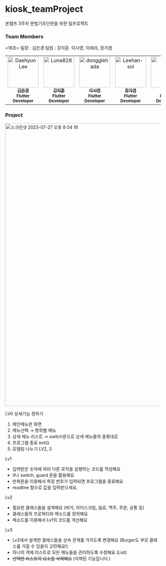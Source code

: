 # kiosk_teamProject
본캠프 3주차 문법기초단련을 위한 팀프로젝트

### Team Members
<16조>
팀장 : 김은경  팀원 : 강지훈. 이시영, 이애라, 장가겸


<table>
  <tbody>
    <tr>
      <td align="center" valign="top" width="14.28%">
        <a href="https://github.com/Luna828">
        <img src="https://avatars.githubusercontent.com/u/93186591?v=4" width="100px;" alt="Daehyun Lee"/>
        <br />
          <sub>
            <b>김은경</b>
          </sub>
        </a>
        <br />
        <sub>
            <b>Flutter Developer</b>
        </sub>
        <br />
     </td>
     <td align="center" valign="top" width="14.28%">
       <a href="https://github.com/KangJiHun1028">
       <img src="https://avatars.githubusercontent.com/u/136081642?v=4" width="100px;" alt="Luna828"/>
       <br />
         <sub>
           <b>강지훈</b>
         </sub>
       </a>
       <br />
       <sub>
           <b>Flutter Developer</b>
       </sub>
       <br />
     </td>
     <td align="center" valign="top" width="14.28%">
       <a href="https://github.com/startingg">
       <img src="https://avatars.githubusercontent.com/u/132072642?v=4" width="100px;" alt="dongglehada"/>
       <br />
         <sub>
           <b>이시영</b>
         </sub>
       </a>
       <br />
       <sub>
           <b>Flutter Developer</b>
       </sub>
       <br />
    </td>
      <td align="center" valign="top" width="14.28%">
       <a href="https://github.com/rkrua">
       <img src="https://avatars.githubusercontent.com/u/108654812?v=4" width="100px;" alt="Leehan-sol"/>
       <br />
         <sub>
           <b>장가겸</b>
         </sub>
       </a>
       <br />
       <sub>
           <b>Flutter Developer</b>
       </sub>
       <br />
    </td>
      <td align="center" valign="top" width="14.28%">
       <a href="https://github.com/aera11">
       <img src="https://avatars.githubusercontent.com/u/139456385?v=4" width="100px;" alt="조규연"/>
       <br />
         <sub>
           <b>이애라</b>
         </sub>
       </a>
       <br />
       <sub>
           <b>Flutter Developer</b>
       </sub>
       <br />
    </td>
  </tbody>
</table>





### Project

<img width="915" alt="스크린샷 2023-07-27 오후 8 04 16" src="https://github.com/Luna828/kiosk_teamProject/assets/132072642/411c58b9-d8e1-41c6-9c8e-d13296cda127">



LV0 상세기능 정하기



1. 메인메뉴판 화면
2. 메뉴선택 → 항목별 메뉴 
3. 상세 메뉴 리스트 → switch문으로 상세 메뉴들의 종류대로
4. 프로그램 종료 exit() 
5. 모델링 나누기 LV2, 3


Lv1
- 입력받은 숫자에 따라 다른 로직을 실행하는 코드를 작성해요
- if나 switch, guard 문을 활용해요
- 반복문을 이용해서 특정 번호가 입력되면 프로그램을 종료해요
- readline 함수로 값을 입력받으세요.


Lv2
- 필요한 클래스들을 설계해요 (버거, 아이스크림, 음료, 맥주, 주문, 공통 등)
- 클래스들의 프로퍼티와 메소드를 정의해요
- 메소드를 이용해서 Lv1의 코드를 개선해요


Lv3
- Lv2에서 설계한 클래스들을 상속 관계를 가지도록 변경해요 (Burger도 부모 클래스를 가질 수 있을지 고민해요!)
- 하나의 객체 리스트로 모든 메뉴들을 관리하도록 수정해요 (List)
- ~~선택한 리스트의 요소를 삭제해요~~ (삭제된 기능입니다.)
